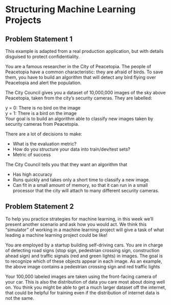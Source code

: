 # Structuring Machine Learning Projects

## Problem Statement 1
This example is adapted from a real production application, but with details disguised to protect confidentiality.  
  
You are a famous researcher in the City of Peacetopia. The people of Peacetopia have a common characteristic: they are afraid of birds. To save them, you have to build an algorithm that will detect any bird flying over Peacetopia and alert the population.

The City Council gives you a dataset of 10,000,000 images of the sky above Peacetopia, taken from the city’s security cameras. They are labelled:  
  
y = 0:  There is no bird on the image  
y = 1:  There is a bird on the image  
Your goal is to build an algorithm able to classify new images taken by security cameras from Peacetopia.  

There are a lot of decisions to make:    
- What is the evaluation metric?
- How do you structure your data into train/dev/test sets?
- Metric of success

The City Council tells you that they want an algorithm that
- Has high accuracy
- Runs quickly and takes only a short time to classify a new image.
- Can fit in a small amount of memory, so that it can run in a small processor that the city will attach to many different security cameras.

## Problem Statement 2
To help you practice strategies for machine learning, in this week we’ll present another scenario and ask how you would act. We think this “simulator” of working in a machine learning project will give a task of what leading a machine learning project could be like!
  
You are employed by a startup building self-driving cars. You are in charge of detecting road signs (stop sign, pedestrian crossing sign, construction ahead sign) and traffic signals (red and green lights) in images. The goal is to recognize which of these objects appear in each image. As an example, the above image contains a pedestrian crossing sign and red traffic lights
  
  
Your 100,000 labeled images are taken using the front-facing camera of your car. This is also the distribution of data you care most about doing well on. You think you might be able to get a much larger dataset off the internet, that could be helpful for training even if the distribution of internet data is not the same.